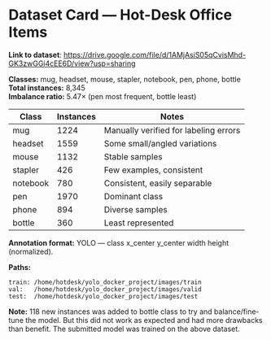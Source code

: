 # Dataset Card — Hot-Desk Office Items

**Link to dataset**: https://drive.google.com/file/d/1AMjAsiS05qCvisMhd-GK3zwGGi4cEE6D/view?usp=sharing

**Classes:** mug, headset, mouse, stapler, notebook, pen, phone, bottle  
**Total instances:** 8,345  
**Imbalance ratio:** 5.47× (pen most frequent, bottle least)

| Class | Instances | Notes |
|--------|------------|-------|
| mug | 1224 | Manually verified for labeling errors |
| headset | 1559 | Some small/angled variations |
| mouse | 1132 | Stable samples |
| stapler | 426 | Few examples, consistent |
| notebook | 780 | Consistent, easily separable |
| pen | 1970 | Dominant class |
| phone | 894 | Diverse samples |
| bottle | 360 | Least represented |

**Annotation format:** YOLO — class x_center y_center width height (normalized).

**Paths:**
```
train: /home/hotdesk/yolo_docker_project/images/train
val:   /home/hotdesk/yolo_docker_project/images/valid
test:  /home/hotdesk/yolo_docker_project/images/test
```

**Note:** 118 new instances was added to bottle class to try and balance/fine-tune the model. But this did not work as expected and had more drawbacks than benefit. The submitted model was trained on the above dataset.

